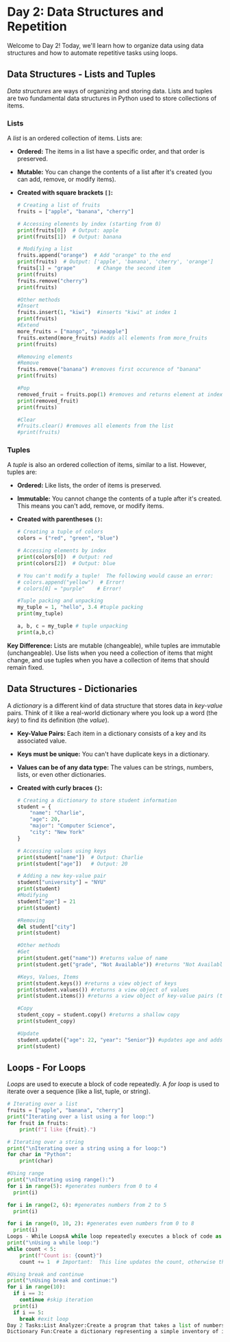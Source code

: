 # Day 2: Data Structures and Repetition

Welcome to Day 2! Today, we'll learn how to organize data using data structures and how to automate repetitive tasks using loops.

## Data Structures - Lists and Tuples

*Data structures* are ways of organizing and storing data.  Lists and tuples are two fundamental data structures in Python used to store collections of items.

### Lists

A *list* is an ordered collection of items. Lists are:

* **Ordered:** The items in a list have a specific order, and that order is preserved.
* **Mutable:** You can change the contents of a list after it's created (you can add, remove, or modify items).
* **Created with square brackets `[]`:**

    ```python
    # Creating a list of fruits
    fruits = ["apple", "banana", "cherry"]

    # Accessing elements by index (starting from 0)
    print(fruits[0])  # Output: apple
    print(fruits[1])  # Output: banana

    # Modifying a list
    fruits.append("orange")  # Add "orange" to the end
    print(fruits)  # Output: ['apple', 'banana', 'cherry', 'orange']
    fruits[1] = "grape"       # Change the second item
    print(fruits)
    fruits.remove("cherry")
    print(fruits)

    #Other methods
    #Insert
    fruits.insert(1, "kiwi")  #inserts "kiwi" at index 1
    print(fruits)
    #Extend
    more_fruits = ["mango", "pineapple"]
    fruits.extend(more_fruits) #adds all elements from more_fruits
    print(fruits)

    #Removing elements
    #Remove
    fruits.remove("banana") #removes first occurence of "banana"
    print(fruits)

    #Pop
    removed_fruit = fruits.pop(1) #removes and returns element at index 1
    print(removed_fruit)
    print(fruits)

    #Clear
    #fruits.clear() #removes all elements from the list
    #print(fruits)
    ```

### Tuples

A *tuple* is also an ordered collection of items, similar to a list. However, tuples are:

* **Ordered:** Like lists, the order of items is preserved.
* **Immutable:** You cannot change the contents of a tuple after it's created.  This means you can't add, remove, or modify items.
* **Created with parentheses `()`:**

    ```python
    # Creating a tuple of colors
    colors = ("red", "green", "blue")

    # Accessing elements by index
    print(colors[0])  # Output: red
    print(colors[2])  # Output: blue

    # You can't modify a tuple!  The following would cause an error:
    # colors.append("yellow")  # Error!
    # colors[0] = "purple"    # Error!

    #Tuple packing and unpacking
    my_tuple = 1, "hello", 3.4 #tuple packing
    print(my_tuple)

    a, b, c = my_tuple # tuple unpacking
    print(a,b,c)
    ```

**Key Difference:** Lists are mutable (changeable), while tuples are immutable (unchangeable).  Use lists when you need a collection of items that might change, and use tuples when you have a collection of items that should remain fixed.

## Data Structures - Dictionaries

A *dictionary* is a different kind of data structure that stores data in *key-value* pairs.  Think of it like a real-world dictionary where you look up a word (the *key*) to find its definition (the *value*).

* **Key-Value Pairs:** Each item in a dictionary consists of a key and its associated value.
* **Keys must be unique:** You can't have duplicate keys in a dictionary.
* **Values can be of any data type:** The values can be strings, numbers, lists, or even other dictionaries.
* **Created with curly braces `{}`:**

    ```python
    # Creating a dictionary to store student information
    student = {
        "name": "Charlie",
        "age": 20,
        "major": "Computer Science",
        "city": "New York"
    }

    # Accessing values using keys
    print(student["name"])  # Output: Charlie
    print(student["age"])   # Output: 20

    # Adding a new key-value pair
    student["university"] = "NYU"
    print(student)
    #Modifying
    student["age"] = 21
    print(student)

    #Removing
    del student["city"]
    print(student)

    #Other methods
    #Get
    print(student.get("name")) #returns value of name
    print(student.get("grade", "Not Available")) #returns "Not Available" if "grade" key does not exist

    #Keys, Values, Items
    print(student.keys()) #returns a view object of keys
    print(student.values()) #returns a view object of values
    print(student.items()) #returns a view object of key-value pairs (tuples)

    #Copy
    student_copy = student.copy() #returns a shallow copy
    print(student_copy)

    #Update
    student.update({"age": 22, "year": "Senior"}) #updates age and adds year
    print(student)
    ```

## Loops - For Loops

*Loops* are used to execute a block of code repeatedly.  A *for loop* is used to iterate over a sequence (like a list, tuple, or string).

```python
# Iterating over a list
fruits = ["apple", "banana", "cherry"]
print("Iterating over a list using a for loop:")
for fruit in fruits:
    print(f"I like {fruit}.")

# Iterating over a string
print("\nIterating over a string using a for loop:")
for char in "Python":
    print(char)

#Using range
print("\nIterating using range():")
for i in range(5): #generates numbers from 0 to 4
  print(i)

for i in range(2, 6): #generates numbers from 2 to 5
  print(i)

for i in range(0, 10, 2): #generates even numbers from 0 to 8
  print(i)
Loops - While LoopsA while loop repeatedly executes a block of code as long as a condition is True.count = 0
print("\nUsing a while loop:")
while count < 5:
    print(f"Count is: {count}")
    count += 1  # Important:  This line updates the count, otherwise the loop would continue forever!

#Using break and continue
print("\nUsing break and continue:")
for i in range(10):
  if i == 3:
    continue #skip iteration
  print(i)
  if i == 5:
    break #exit loop
Day 2 Tasks:List Analyzer:Create a program that takes a list of numbers.Print the largest number, the smallest number, and the average of the numbers in the list.# Your code for Task 1 here
Dictionary Fun:Create a dictionary representing a simple inventory of items (e.g., {"apple": 10, "banana": 25, "orange": 15}).Write a program that allows you to enter an item name.Print the quantity of that item in the inventory.If the item is not found, print a message saying so.# Your code for Task 2 here
